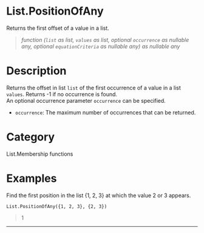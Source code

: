 ﻿# List.PositionOfAny
Returns the first offset of a value in a list.
> _function (<code>list</code> as list, <code>values</code> as list, optional <code>occurrence</code> as nullable any, optional <code>equationCriteria</code> as nullable any) as nullable any_
# Description 
Returns the offset in list <code>list</code> of the first occurrence of a value in a list <code>values</code>. Returns -1 if no occurrence is found.  
    An optional occurrence parameter <code>occurrence</code> can be specified.
<ul>
   <li><code>occurrence</code>: The maximum number of occurrences that can be returned.</li>
</ul>

# Category 
List.Membership functions
# Examples 
Find the first position in the list {1, 2, 3} at which the value 2 or 3 appears.
```
List.PositionOfAny({1, 2, 3}, {2, 3})
```
> 1
***
